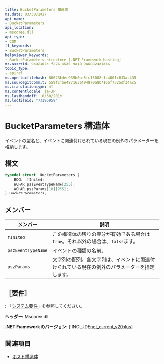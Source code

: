```yaml
---
title: BucketParameters 構造体
ms.date: 03/30/2017
api_name:
- BucketParameters
api_location:
- mscoree.dll
api_type:
- COM
f1_keywords:
- BucketParameters
helpviewer_keywords:
- BucketParameters structure [.NET Framework hosting]
ms.assetid: 9432487e-f276-45d6-9a13-9a68024dbd46
topic_type:
- apiref
ms.openlocfilehash: 80623bdec939b0ae5fc13008c1c4001c613ac435
ms.sourcegitcommit: 559fcfbe4871636494870a8b716bf7325df34ac5
ms.translationtype: MT
ms.contentlocale: ja-JP
ms.lasthandoff: 10/30/2019
ms.locfileid: "73195959"
---
```

# <a name="bucketparameters-structure"></a>BucketParameters 構造体
イベントの型名と、イベントに関連付けられている現在の例外のパラメーターを格納します。  
  
## <a name="syntax"></a>構文  
  
```cpp  
typedef struct _BucketParameters {  
    BOOL  fInited;                    
    WCHAR pszEventTypeName[255];      
    WCHAR pszParams[10][255];         
} BucketParameters;  
```  
  
## <a name="members"></a>メンバー  
  
|メンバー|説明|  
|------------|-----------------|  
|`fInited`|この構造体の残りの部分が有効である場合は `true`。それ以外の場合は、`false`ます。|  
|`pszEventTypeName`|イベントの種類の名前。|  
|`pszParams`|文字列の配列。各文字列は、イベントに関連付けられている現在の例外のパラメーターを指定します。|  
  
## <a name="requirements"></a>［要件］  
 **:** 「[システム要件](../../../../docs/framework/get-started/system-requirements.md)」を参照してください。  
  
 **ヘッダー:** Mscoree.dll  
  
 **.NET Framework のバージョン:** [!INCLUDE[net_current_v20plus](../../../../includes/net-current-v20plus-md.md)]  
  
## <a name="see-also"></a>関連項目

- [ホスト構造体](../../../../docs/framework/unmanaged-api/hosting/hosting-structures.md)
